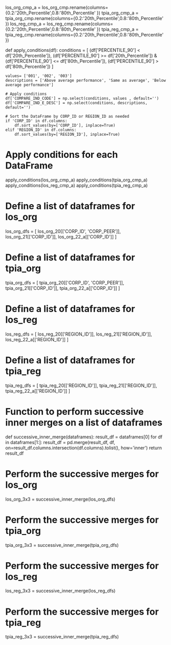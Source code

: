 los_org_cmp_a = los_org_cmp.rename(columns={0.2:'20th_Percentile',0.8:'80th_Percentile' })
tpia_org_cmp_a = tpia_org_cmp.rename(columns={0.2:'20th_Percentile',0.8:'80th_Percentile' })
los_reg_cmp_a = los_reg_cmp.rename(columns={0.2:'20th_Percentile',0.8:'80th_Percentile' })
tpia_reg_cmp_a = tpia_reg_cmp.rename(columns={0.2:'20th_Percentile',0.8:'80th_Percentile' })

def apply_conditions(df):
    conditions = [
        (df['PERCENTILE_90'] < df['20th_Percentile']),
        (df['PERCENTILE_90'] >= df['20th_Percentile']) & (df['PERCENTILE_90'] <= df['80th_Percentile']),
        (df['PERCENTILE_90'] > df['80th_Percentile'])
    ]

    values= ['001', '002', '003']
    descriptions = ['Above average performance', 'Same as average', 'Below average performance']

    # Apply conditions
    df['COMPARE_IND_CODE'] = np.select(conditions, values , default='')
    df['COMPARE_IND_E_DESC'] = np.select(conditions, descriptions, default='')

    # Sort the DataFrame by CORP_ID or REGION_ID as needed 
    if 'CORP_ID' in df.columns:
        df.sort_values(by=['CORP_ID'], inplace=True)
    elif 'REGION_ID' in df.columns:
        df.sort_values(by=['REGION_ID'], inplace=True)

# Apply conditions for each DataFrame
apply_conditions(los_org_cmp_a)
apply_conditions(tpia_org_cmp_a)
apply_conditions(los_reg_cmp_a)
apply_conditions(tpia_reg_cmp_a)





# Define a list of dataframes for los_org
los_org_dfs = [
    los_org_20[['CORP_ID', 'CORP_PEER']],
    los_org_21[['CORP_ID']],
    los_org_22_a[['CORP_ID']]
]

# Define a list of dataframes for tpia_org
tpia_org_dfs = [
    tpia_org_20[['CORP_ID', 'CORP_PEER']],
    tpia_org_21[['CORP_ID']],
    tpia_org_22_a[['CORP_ID']]
]


# Define a list of dataframes for los_reg
los_reg_dfs = [
    los_reg_20[['REGION_ID']],
    los_reg_21[['REGION_ID']],
    los_reg_22_a[['REGION_ID']]
]

# Define a list of dataframes for tpia_reg
tpia_reg_dfs = [
    tpia_reg_20[['REGION_ID']],
    tpia_reg_21[['REGION_ID']],
    tpia_reg_22_a[['REGION_ID']]
]

# Function to perform successive inner merges on a list of dataframes
def successive_inner_merge(dataframes):
    result_df = dataframes[0]
    for df in dataframes[1:]:
        result_df = pd.merge(result_df, df, on=result_df.columns.intersection(df.columns).tolist(), how='inner')
    return result_df

# Perform the successive merges for los_org
los_org_3x3 = successive_inner_merge(los_org_dfs)

# Perform the successive merges for tpia_org
tpia_org_3x3 = successive_inner_merge(tpia_org_dfs)

# Perform the successive merges for los_reg
los_reg_3x3 = successive_inner_merge(los_reg_dfs)

# Perform the successive merges for tpia_reg
tpia_reg_3x3 = successive_inner_merge(tpia_reg_dfs)
